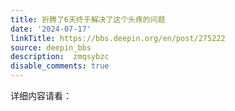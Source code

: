 ```yaml
---
title: 折腾了6天终于解决了这个头疼的问题
date: '2024-07-17'
linkTitle: https://bbs.deepin.org/en/post/275222
source: deepin_bbs
description:  zmqsybzc 
disable_comments: true
---
```

详细内容请看：

